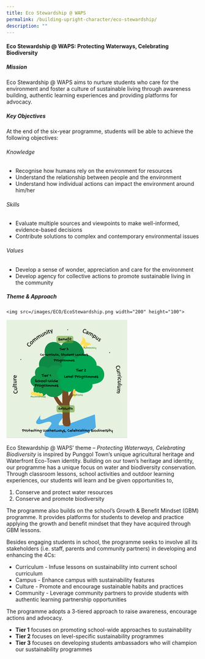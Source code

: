 ```yaml
---
title: Eco Stewardship @ WAPS
permalink: /building-upright-character/eco-stewardship/
description: ""
---
```

#### Eco Stewardship @ WAPS: Protecting Waterways, Celebrating Biodiversity

##### Mission
Eco Stewardship @ WAPS aims to nurture students who care for the environment and foster a culture of sustainable living through awareness building, authentic learning experiences and providing platforms for advocacy.

##### Key Objectives
At the end of the six-year programme, students will be able to achieve the following objectives:

###### Knowledge
*	Recognise how humans rely on the environment for resources
*	Understand the relationship between people and the environment
*	Understand how individual actions can impact the environment around him/her

###### Skills
*	Evaluate multiple sources and viewpoints to make well-informed, evidence-based decisions
*	Contribute solutions to complex and contemporary environmental issues

###### Values
*	Develop a sense of wonder, appreciation and care for the environment
*	Develop agency for collective actions to promote sustainable living in the community

##### Theme & Approach
    <img src=/images/ECO/EcoStewardship.png width="200" height="100">
		
![](/images/ECO/EcoStewardship.png "Eco Stewardship @ WAPS Framework")

Eco Stewardship @ WAPS’ theme – *Protecting Waterways, Celebrating Biodiversity* is inspired by Punggol Town’s unique agricultural heritage and Waterfront Eco-Town identity. Building on our town’s heritage and identity, our programme has a unique focus on water and biodiversity conservation. Through classroom lessons, school activities and outdoor learning experiences, our students will learn and be given opportunities to, 

1.	Conserve and protect water resources
2.	Conserve and promote biodiversity

The programme also builds on the school’s Growth & Benefit Mindset (GBM) programme. It provides platforms for students to develop and practice applying the growth and benefit mindset that they have acquired through GBM lessons. 

Besides engaging students in school, the programme seeks to involve all its stakeholders (i.e. staff, parents and community partners) in developing and enhancing the 4Cs:

*	Curriculum 	- Infuse lessons on sustainability into current school curriculum   
*	Campus  	- Enhance campus with sustainability features 
*	Culture 	- Promote and encourage sustainable habits and practices
*	Community 	- Leverage community partners to provide students with authentic learning partnership opportunities

The programme adopts a 3-tiered approach to raise awareness, encourage actions and advocacy. 
*	**Tier 1** focuses on promoting school-wide approaches to sustainability
*	**Tier 2** focuses on level-specific sustainability programmes
*	**Tier 3** focuses on developing students ambassadors who will champion our sustainability programmes